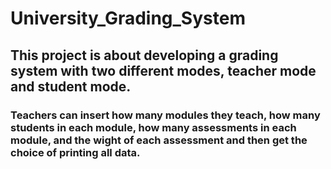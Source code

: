 # University_Grading_System
## This project is about developing a grading system with two different modes, teacher mode and student mode.
### Teachers can insert how many modules they teach, how many students in each module, how many assessments in each module, and the wight of each assessment and then get the choice of printing all data. 
